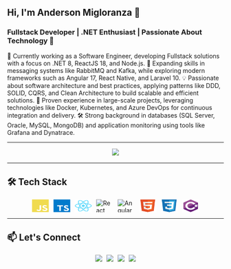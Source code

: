 ## Hi, I'm Anderson Migloranza 👋  
### Fullstack Developer | .NET Enthusiast | Passionate About Technology 🚀

🔭 Currently working as a Software Engineer, developing Fullstack solutions with a focus on .NET 8, ReactJS 18, and Node.js.
🌱 Expanding skills in messaging systems like RabbitMQ and Kafka, while exploring modern frameworks such as Angular 17, React Native, and Laravel 10.
💡 Passionate about software architecture and best practices, applying patterns like DDD, SOLID, CQRS, and Clean Architecture to build scalable and efficient solutions.
🚀 Proven experience in large-scale projects, leveraging technologies like Docker, Kubernetes, and Azure DevOps for continuous integration and delivery.
🛠️ Strong background in databases (SQL Server, Oracle, MySQL, MongoDB) and application monitoring using tools like Grafana and Dynatrace.

---

<div align="center">
  <a href="https://github.com/andersondfm">
    <img height="180em" src="https://github-readme-stats.vercel.app/api/top-langs/?username=andersondfm&layout=compact&langs_count=7&theme=dracula"/>
  </a>
</div>

---

## 🛠️ Tech Stack
<div style="display: flex; justify-content: center; gap: 10px; flex-wrap: wrap; margin-top: 20px;">
  <img align="center" alt="JavaScript" height="30" width="40" src="https://raw.githubusercontent.com/devicons/devicon/master/icons/javascript/javascript-plain.svg">
  <img align="center" alt="TypeScript" height="30" width="40" src="https://raw.githubusercontent.com/devicons/devicon/master/icons/typescript/typescript-plain.svg">
  <img align="center" alt="ReactJS" height="30" width="40" src="https://raw.githubusercontent.com/devicons/devicon/master/icons/react/react-original.svg">
  <img align="center" alt="React Native" height="30" width="40" src="https://cdn.jsdelivr.net/gh/devicons/devicon/icons/react/react-original.svg">
  <img align="center" alt="Angular" height="30" width="40" src="https://cdn.jsdelivr.net/gh/devicons/devicon/icons/angularjs/angularjs-original.svg">
  <img align="center" alt="HTML5" height="30" width="40" src="https://raw.githubusercontent.com/devicons/devicon/master/icons/html5/html5-original.svg">
  <img align="center" alt="CSS3" height="30" width="40" src="https://raw.githubusercontent.com/devicons/devicon/master/icons/css3/css3-original.svg">
  <img align="center" alt="C#" height="30" width="40" src="https://raw.githubusercontent.com/devicons/devicon/master/icons/csharp/csharp-original.svg">
</div>

---

## 📫 Let's Connect
<div style="display: flex; justify-content: center; gap: 10px; margin-top: 20px;">
  <a href="https://www.youtube.com/user/Andersondfm" target="_blank"><img src="https://img.shields.io/badge/YouTube-FF0000?style=for-the-badge&logo=youtube&logoColor=white" target="_blank"></a>
  <a href="https://instagram.com/andersondfm" target="_blank"><img src="https://img.shields.io/badge/-Instagram-%23E4405F?style=for-the-badge&logo=instagram&logoColor=white" target="_blank"></a>
  <a href="mailto:andersond.migloranza@gmail.com"><img src="https://img.shields.io/badge/-Gmail-%23333?style=for-the-badge&logo=gmail&logoColor=white" target="_blank"></a>
  <a href="https://www.linkedin.com/in/anderson-de-freitas-migloranza-97096033/" target="_blank"><img src="https://img.shields.io/badge/-LinkedIn-%230077B5?style=for-the-badge&logo=linkedin&logoColor=white" target="_blank"></a>
</div>
